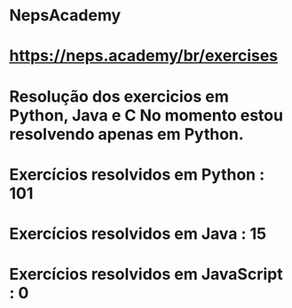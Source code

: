 # NepsAcademy
# https://neps.academy/br/exercises 
# Resolução dos exercicios em Python, Java e C No momento estou resolvendo apenas em Python.
# Exercícios resolvidos em Python : 101
# Exercícios resolvidos em Java : 15
# Exercícios resolvidos em JavaScript : 0

